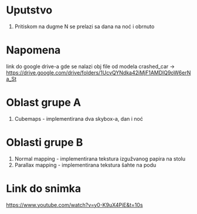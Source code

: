 # Uputstvo
1. Pritiskom na dugme N se prelazi sa dana na noć i obrnuto

# Napomena
link do google drive-a gde se nalazi obj file od modela crashed_car -> https://drive.google.com/drive/folders/1UcvQYNdka42iMjF1AMDlQ9oW6erNa_St

# Oblast grupe A
1. Cubemaps - implementirana dva skybox-a, dan i noć

# Oblasti grupe B
1. Normal mapping - implementirana tekstura izgužvanog papira na stolu
2. Parallax mapping - implementirana tekstura šahte na podu

# Link do snimka
https://www.youtube.com/watch?v=y0-K9uX4PiE&t=10s
